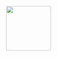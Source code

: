 
<div>
  <a href="https://github.com/henriqueczu">
  <img height="120em" src="https://github-readme-stats.vercel.app/api?username=henriqueczu&show_icons=true&theme=github_dark&include_all_commits=true&count_private=true"/>
</div>
